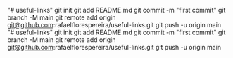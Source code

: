 "# useful-links"  git init git add README.md git commit -m "first commit" git branch -M main git remote add origin git@github.com:rafaelflorespereira/useful-links.git git push -u origin main
"# useful-links"  git init git add README.md git commit -m "first commit" git branch -M main git remote add origin git@github.com:rafaelflorespereira/useful-links.git git push -u origin main
